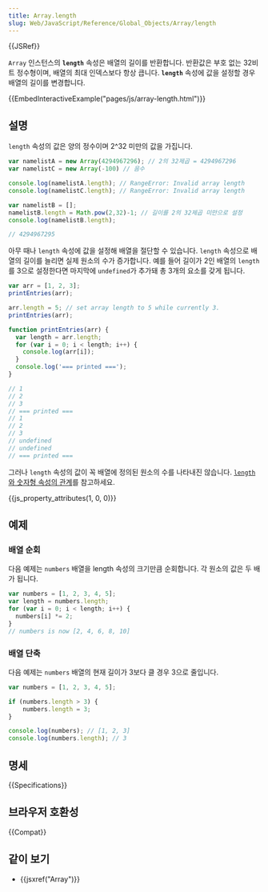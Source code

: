 ```yaml
---
title: Array.length
slug: Web/JavaScript/Reference/Global_Objects/Array/length
---
```

{{JSRef}}

`Array` 인스턴스의 **`length`** 속성은 배열의 길이를 반환합니다. 반환값은 부호 없는 32비트 정수형이며, 배열의 최대 인덱스보다 항상 큽니다. **`length`** 속성에 값을 설정할 경우 배열의 길이를 변경합니다.

{{EmbedInteractiveExample("pages/js/array-length.html")}}

## 설명

`length` 속성의 값은 양의 정수이며 2^32 미만의 값을 가집니다.

```js
var namelistA = new Array(4294967296); // 2의 32제곱 = 4294967296
var namelistC = new Array(-100) // 음수

console.log(namelistA.length); // RangeError: Invalid array length
console.log(namelistC.length); // RangeError: Invalid array length

var namelistB = [];
namelistB.length = Math.pow(2,32)-1; // 길이를 2의 32제곱 미만으로 설정
console.log(namelistB.length);

// 4294967295
```

아무 때나 `length` 속성에 값을 설정해 배열을 절단할 수 있습니다. `length` 속성으로 배열의 길이를 늘리면 실제 원소의 수가 증가합니다. 예를 들어 길이가 2인 배열의 `length`를 3으로 설정한다면 마지막에 `undefined`가 추가돼 총 3개의 요소를 갖게 됩니다.

```js
var arr = [1, 2, 3];
printEntries(arr);

arr.length = 5; // set array length to 5 while currently 3.
printEntries(arr);

function printEntries(arr) {
  var length = arr.length;
  for (var i = 0; i < length; i++) {
    console.log(arr[i]);
  }
  console.log('=== printed ===');
}

// 1
// 2
// 3
// === printed ===
// 1
// 2
// 3
// undefined
// undefined
// === printed ===
```

그러나 `length` 속성의 값이 꼭 배열에 정의된 원소의 수를 나타내진 않습니다. [`length`와 숫자형 속성의 관계](/ko/docs/Web/JavaScript/Reference/Global_Objects/Array#length_%EC%99%80_%EC%88%AB%EC%9E%90%ED%98%95_%EC%86%8D%EC%84%B1%EC%9D%98_%EA%B4%80%EA%B3%84)를 참고하세요.

{{js_property_attributes(1, 0, 0)}}

## 예제

### 배열 순회

다음 예제는 `numbers` 배열을 length 속성의 크기만큼 순회합니다. 각 원소의 값은 두 배가 됩니다.

```js
var numbers = [1, 2, 3, 4, 5];
var length = numbers.length;
for (var i = 0; i < length; i++) {
  numbers[i] *= 2;
}
// numbers is now [2, 4, 6, 8, 10]
```

### 배열 단축

다음 예제는 `numbers` 배열의 현재 길이가 3보다 클 경우 3으로 줄입니다.

```js
var numbers = [1, 2, 3, 4, 5];

if (numbers.length > 3) {
    numbers.length = 3;
}

console.log(numbers); // [1, 2, 3]
console.log(numbers.length); // 3
```

## 명세

{{Specifications}}

## 브라우저 호환성

{{Compat}}

## 같이 보기

- {{jsxref("Array")}}
